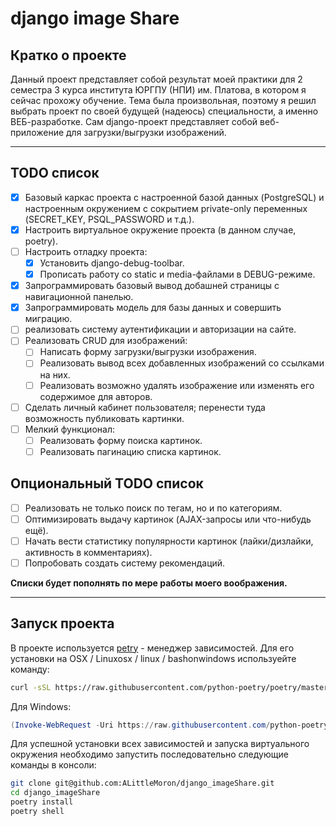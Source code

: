 # django image Share

## Кратко о проекте

Данный проект представляет собой результат моей практики
для 2 семестра 3 курса института ЮРГПУ (НПИ) им. Платова, в котором я
сейчас прохожу обучение. Тема была произвольная, поэтому я решил выбрать
проект по своей будущей (надеюсь) специальности, а именно ВЕБ-разработке.
Сам django-проект представляет собой веб-приложение для загрузки/выгрузки
изображений.

---

## TODO список

- [x] Базовый каркас проекта с настроенной базой данных (PostgreSQL)
      и настроенным окружением с сокрытием private-only переменных (SECRET_KEY, PSQL_PASSWORD и т.д.).
- [x] Настроить виртуальное окружение проекта (в данном случае, poetry).
- [ ] Настроить отладку проекта:
  - [x] Установить django-debug-toolbar.
  - [x] Прописать работу со static и media-файлами в DEBUG-режиме.
- [x] Запрограммировать базовый вывод добашней страницы с навигационной
      панелью.
- [x] Запрограммировать модель для базы данных и совершить миграцию.
- [ ] реализовать систему аутентификации и авторизации на сайте.
- [ ] Реализовать CRUD для изображений:
  - [ ] Написать форму загрузки/выгрузки изображения.
  - [ ] Реализовать вывод всех добавленных изображений со ссылками на них.
  - [ ] Реализовать возможно удалять изображение или изменять его содержимое
        для авторов.
- [ ] Сделать личный кабинет пользователя; перенести туда возможность публиковать картинки.
- [ ] Мелкий функционал:
  - [ ] Реализовать форму поиска картинок.
  - [ ] Реализовать пагинацию списка картинок.

## Опциональный TODO список

- [ ] Реализовать не только поиск по тегам, но и по категориям.
- [ ] Оптимизировать выдачу картинок (AJAX-запросы или что-нибудь ещё).
- [ ] Начать вести статистику популярности картинок (лайки/дизлайки,
      активность в комментариях).
- [ ] Попробовать создать систему рекомендаций.

**Списки будет пополнять по мере работы моего воображения.**

---

## Запуск проекта

В проекте используется [petry](https://github.com/python-poetry/poetry) - менеджер зависимостей. Для его установки на OSX / Linuxosx / linux / bashonwindows используейте команду:

```bash
curl -sSL https://raw.githubusercontent.com/python-poetry/poetry/master/install-poetry.py | python -

```

Для Windows:

```PowerShell
(Invoke-WebRequest -Uri https://raw.githubusercontent.com/python-poetry/poetry/master/install-poetry.py -UseBasicParsing).Content | python -

```

Для успешной установки всех зависимостей и запуска виртуального окружения необходимо запустить последовательно следующие команды в консоли:

```bash
git clone git@github.com:ALittleMoron/django_imageShare.git
cd django_imageShare
poetry install
poetry shell
```
